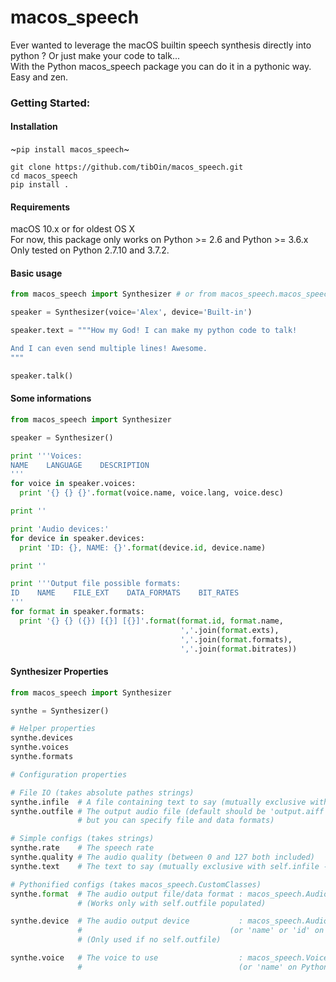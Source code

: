 # macos_speech
Ever wanted to leverage the macOS builtin speech synthesis directly into python ? Or just make your code to talk...<br>
With the Python macos_speech package you can do it in a pythonic way. Easy and zen.

### Getting Started:

#### Installation
~`pip install macos_speech`~
```
git clone https://github.com/tibOin/macos_speech.git
cd macos_speech
pip install .
```

#### Requirements
macOS 10.x or for oldest OS X <br>
For now, this package only works on Python >= 2.6 and Python >= 3.6.x <br>
Only tested on Python 2.7.10 and 3.7.2.

#### Basic usage
```python
from macos_speech import Synthesizer # or from macos_speech.macos_speech import Synthesizer

speaker = Synthesizer(voice='Alex', device='Built-in')

speaker.text = """How my God! I can make my python code to talk!

And I can even send multiple lines! Awesome.
"""

speaker.talk()
```

#### Some informations

```python
from macos_speech import Synthesizer

speaker = Synthesizer()

print '''Voices:
NAME    LANGUAGE    DESCRIPTION
'''
for voice in speaker.voices:
  print '{} {} {}'.format(voice.name, voice.lang, voice.desc)

print ''

print 'Audio devices:'
for device in speaker.devices:
  print 'ID: {}, NAME: {}'.format(device.id, device.name)

print ''

print '''Output file possible formats:
ID    NAME    FILE_EXT    DATA_FORMATS    BIT_RATES
'''
for format in speaker.formats:
  print '{} {} ({}) [{}] [{}]'.format(format.id, format.name,
                                      ','.join(format.exts),
                                      ','.join(format.formats),
                                      ','.join(format.bitrates))

```

#### Synthesizer Properties
```python
from macos_speech import Synthesizer

synthe = Synthesizer()

# Helper properties
synthe.devices
synthe.voices
synthe.formats

# Configuration properties

# File IO (takes absolute pathes strings)
synthe.infile  # A file containing text to say (mutually exclusive with self.text - high priority)
synthe.outfile # The output audio file (default should be 'output.aiff'
               # but you can specify file and data formats)

# Simple configs (takes strings)
synthe.rate    # The speech rate
synthe.quality # The audio quality (between 0 and 127 both included)
synthe.text    # The text to say (mutually exclusive with self.infile - low priority)

# Pythonified configs (takes macos_speech.CustomClasses)
synthe.format  # The audio output file/data format : macos_speech.AudioFormat
               # (Works only with self.outfile populated)

synthe.device  # The audio output device           : macos_speech.AudioDevice
               #                                 (or 'name' or 'id' on Python 3)
               # (Only used if no self.outfile)

synthe.voice   # The voice to use                  : macos_speech.Voice
               #                                   (or 'name' on Python 3) 
```
